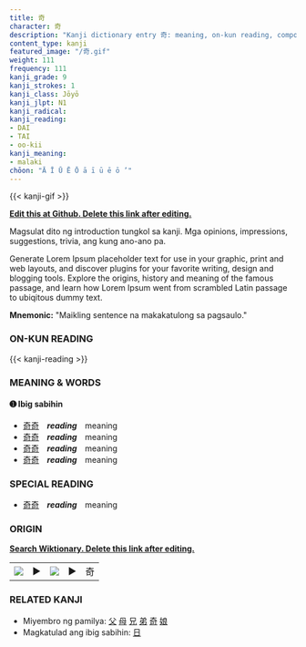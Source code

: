```yaml
---
title: 奇
character: 奇
description: "Kanji dictionary entry 奇: meaning, on-kun reading, compounds, origin, related kanji"
content_type: kanji
featured_image: "/奇.gif"
weight: 111
frequency: 111
kanji_grade: 9
kanji_strokes: 1
kanji_class: Jōyō
kanji_jlpt: N1
kanji_radical: 
kanji_reading: 
- DAI
- TAI
- oo-kii
kanji_meaning:
- malaki
chōon: "Ā Ī Ū Ē Ō ā ī ū ē ō ’"
---
```

[//]: # (Don't edit the line below. Kanji animated GIF code is automatically generated.)
{{< kanji-gif >}}

[//]: # (Edit below this line.)

**[Edit this at Github. Delete this link after editing.](https://github.com/tim0g/tim/tree/main/content/kanji/奇/index.md)**

Magsulat dito ng introduction tungkol sa kanji. Mga opinions, impressions, suggestions, trivia, ang kung ano-ano pa.

Generate Lorem Ipsum placeholder text for use in your graphic, print and web layouts, and discover plugins for your favorite writing, design and blogging tools. Explore the origins, history and meaning of the famous passage, and learn how Lorem Ipsum went from scrambled Latin passage to ubiqitous dummy text.
 
**Mnemonic:** "Maikling sentence na makakatulong sa pagsaulo."

### ON-KUN READING

[//]: # (Don't edit the line below. ON-KUN READING code is automatically generated.)
{{< kanji-reading >}}

### MEANING & WORDS

#### ➊ **Ibig sabihin**
  - [奇](../奇)[奇](../奇)　***reading***　meaning
  - [奇](../奇)[奇](../奇)　***reading***　meaning
  - [奇](../奇)[奇](../奇)　***reading***　meaning
  - [奇](../奇)[奇](../奇)　***reading***　meaning

### SPECIAL READING
  - [奇](../奇)[奇](../奇)　***reading***　meaning

### ORIGIN

**[Search Wiktionary. Delete this link after editing.](https://wiktionary.org/wiki/奇)**
<table class="kanji-table"><tr><td>
<img src="60px-奇-bronze.svg.png">
</td><td>▶</td><td>
<img src="60px-奇-oracle.svg.png">
</td><td>▶</td>
<td class="kanji-origin">奇</td>
</tr></table>

### RELATED KANJI
- Miyembro ng pamilya: [父](../父) [母](../母) [兄](../兄) [弟](../弟) [奇](../奇) [娘](../娘)
- Magkatulad ang ibig sabihin: [日](../日)
